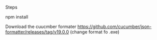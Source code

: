 Steps

npm install

Download the cuucmber formater
https://github.com/cucumber/json-formatter/releases/tag/v19.0.0
(change format fo .exe)
